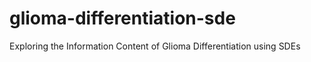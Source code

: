 # glioma-differentiation-sde
Exploring the Information Content of Glioma Differentiation using SDEs
